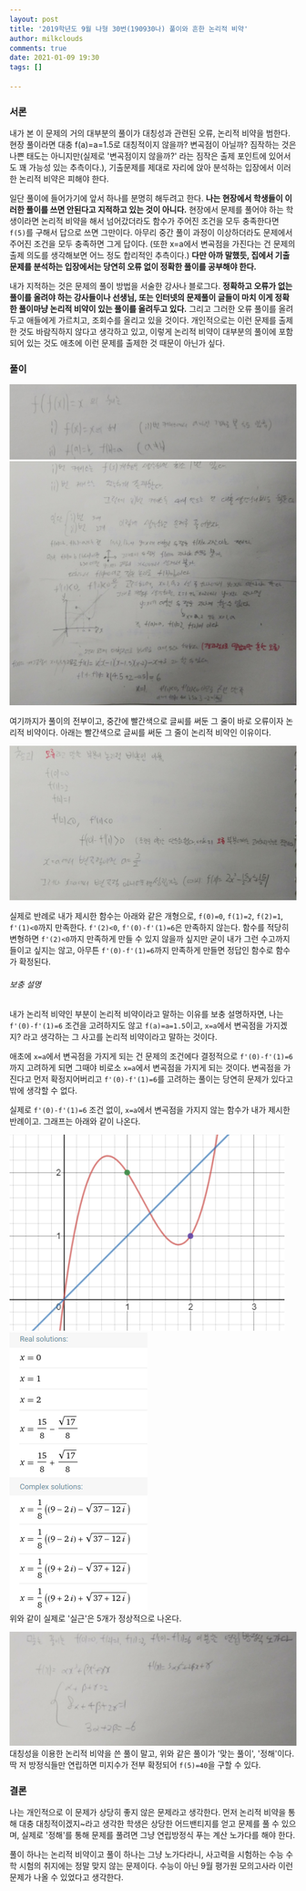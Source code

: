 ```yaml
---
layout: post
title: '2019학년도 9월 나형 30번(190930나) 풀이와 흔한 논리적 비약'
author: milkclouds
comments: true
date: 2021-01-09 19:30
tags: []

---
```



### 서론  

내가 본 이 문제의 거의 대부분의 풀이가 대칭성과 관련된 오류, 논리적 비약을 범한다. 현장 풀이라면 대충 f(a)=a=1.5로 대칭적이지 않을까? 변곡점이 아닐까? 짐작하는 것은 나쁜 태도는 아니지만(실제로 '변곡점이지 않을까?' 라는 짐작은 출제 포인트에 있어서도 꽤 가능성 있는 추측이다.), 기출문제를 제대로 자리에 앉아 분석하는 입장에서 이러한 논리적 비약은 피해야 한다.   


일단 풀이에 들어가기에 앞서 하나를 분명히 해두려고 한다. **나는 현장에서 학생들이 이러한 풀이를 쓰면 안된다고 지적하고 있는 것이 아니다.** 현장에서 문제를 풀어야 하는 학생이라면 논리적 비약을 해서 넘어갔더라도 함수가 주어진 조건을 모두 충족한다면 `f(5)`를 구해서 답으로 쓰면 그만이다. 아무리 중간 풀이 과정이 이상하더라도 문제에서 주어진 조건을 모두 충족하면 그게 답이다. (또한 x=a에서 변곡점을 가진다는 건 문제의 출제 의도를 생각해보면 어느 정도 합리적인 추측이다.) **다만 아까 말했듯, 집에서 기출문제를 분석하는 입장에서는 당연히 오류 없이 정확한 풀이를 공부해야 한다.**   


내가 지적하는 것은 문제의 풀이 방법을 서술한 강사나 블로그다. **정확하고 오류가 없는 풀이를 올려야 하는 강사들이나 선생님, 또는 인터넷의 문제풀이 글들이 마치 이게 정확한 풀이마냥 논리적 비약이 있는 풀이를 올려두고 있다.** 그리고 그러한 오류 풀이를 올려두고 애들에게 가르치고, 조회수를 올리고 있을 것이다. 개인적으로는 이런 문제를 출제한 것도 바람직하지 않다고 생각하고 있고, 이렇게 논리적 비약이 대부분의 풀이에 포함되어 있는 것도 애초에 이런 문제를 출제한 것 때문이 아닌가 싶다.   


### 풀이  


![1](/files/math/190930나형/1.jpg)  
![2](/files/math/190930나형/2.jpg)  


여기까지가 풀이의 전부이고, 중간에 빨간색으로 글씨를 써둔 그 줄이 바로 오류이자 논리적 비약이다. 아래는 빨간색으로 글씨를 써둔 그 줄이 논리적 비약인 이유이다.  

![3](/files/math/190930나형/3.jpg)  

실제로 반례로 내가 제시한 함수는 아래와 같은 개형으로, `f(0)=0`, `f(1)=2`, `f(2)=1`, `f'(1)<0`까지 만족한다. `f'(2)<0`, `f'(0)-f'(1)=6`은 만족하지 않는다. 함수를 적당히 변형하면 `f'(2)<0`까지 만족하게 만들 수 있지 않을까 싶지만 굳이 내가 그런 수고까지 들이고 싶지는 않고, 아무튼 `f'(0)-f'(1)=6`까지 만족하게 만들면 정답인 함수로 함수가 확정된다.   

###### 보충 설명
내가 논리적 비약인 부분이 논리적 비약이라고 말하는 이유를 보충 설명하자면, 나는 `f'(0)-f'(1)=6` 조건을 고려하지도 않고 `f(a)=a=1.5`이고, `x=a`에서 변곡점을 가지겠지? 라고 생각하는 그 사고를 논리적 비약이라고 말하는 것이다.  

애초에 `x=a`에서 변곡점을 가지게 되는 건 문제의 조건에다 결정적으로 `f'(0)-f'(1)=6`까지 고려하게 되면 그때야 비로소 `x=a`에서 변곡점을 가지게 되는 것이다. 변곡점을 가진다고 먼저 확정지어버리고 `f'(0)-f'(1)=6`를 고려하는 풀이는 당연히 문제가 있다고밖에 생각할 수 없다.  

실제로 `f'(0)-f'(1)=6` 조건 없이, `x=a`에서 변곡점을 가지지 않는 함수가 내가 제시한 반례이고. 그래프는 아래와 같이 나온다.  

![4](/files/math/190930나형/4.PNG)  
![5](/files/math/190930나형/5.PNG)  
위와 같이 실제로 '실근'은 5개가 정상적으로 나온다.  

![6](/files/math/190930나형/6.jpg)  
대칭성을 이용한 논리적 비약을 쓴 풀이 말고, 위와 같은 풀이가 '맞는 풀이', '정해'이다. 딱 저 방정식들만 연립하면 미지수가 전부 확정되어 `f(5)=40`을 구할 수 있다.    

### 결론  

나는 개인적으로 이 문제가 상당히 좋지 않은 문제라고 생각한다. 먼저 논리적 비약을 통해 대충 대칭적이겠지\~라고 생각한 학생은 상당한 어드밴티지를 얻고 문제를 풀 수 있으며, 실제로 '정해'를 통해 문제를 풀려면 그냥 연립방정식 푸는 계산 노가다를 해야 한다.  

풀이 하나는 논리적 비약이고 풀이 하나는 그냥 노가다라니, 사고력을 시험하는 수능 수학 시험의 취지에는 정말 맞지 않는 문제이다. 수능이 아닌 9월 평가원 모의고사라 이런 문제가 나올 수 있었다고 생각한다.  



